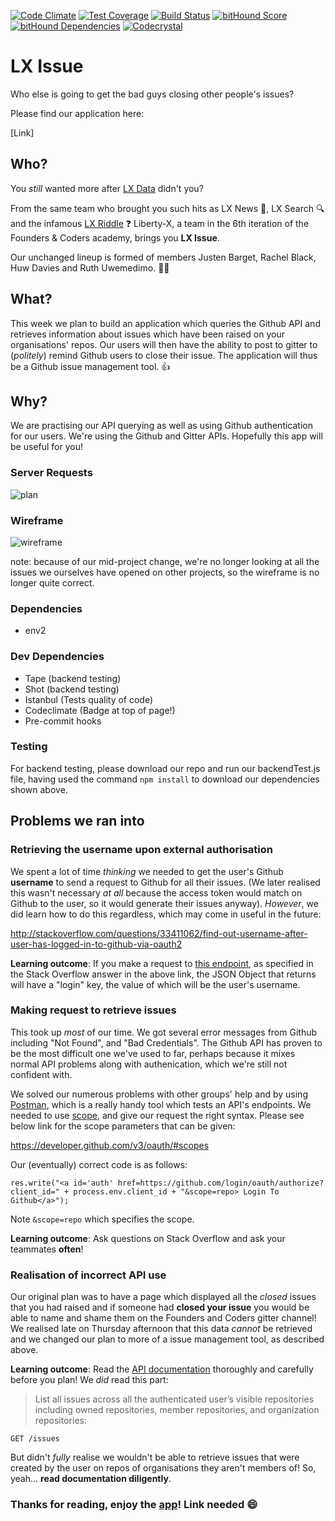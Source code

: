 [![Code Climate](https://codeclimate.com/github/liberty-x/lxissue/badges/gpa.svg)](https://codeclimate.com/github/liberty-x/lxissue)
[![Test Coverage](https://codeclimate.com/github/liberty-x/lxissue/badges/coverage.svg)](https://codeclimate.com/github/liberty-x/lxissue/coverage)
[![Build Status](https://travis-ci.org/liberty-x/lxissue.svg)](https://travis-ci.org/liberty-x/lxissue) [![bitHound Score](https://www.bithound.io/github/liberty-x/lxissue/badges/score.svg)](https://www.bithound.io/github/liberty-x/lxissue) [![bitHound Dependencies](https://www.bithound.io/github/liberty-x/lxissue/badges/dependencies.svg)](https://www.bithound.io/github/liberty-x/lxissue/master/dependencies/npm) [![Codecrystal](https://img.shields.io/badge/code-crystal-5CB3FF.svg)](http://codecrystal.herokuapp.com/crystalise/liberty-x/lxissue/master)

# LX Issue

Who else is going to get the bad guys closing other people's issues?

Please find our application here:

[Link]

## Who?

You *still* wanted more after [LX Data](http://lxdata.herokuapp.com/) didn't you?

From the same team who brought you such hits as LX News :newspaper:, LX Search :mag: and the infamous  [LX Riddle](http://agile-beyond-9343.herokuapp.com/) :question: Liberty-X, a team in the 6th iteration of the Founders & Coders academy, brings you **LX Issue**.

Our unchanged lineup is formed of members Justen Barget, Rachel Black, Huw Davies and Ruth Uwemedimo. :two_women_holding_hands::two_men_holding_hands:

## What?

This week we plan to build an application which queries the Github API and retrieves information about issues which have been raised on your organisations' repos. Our users will then have the ability to post to gitter to (*politely*) remind Github users to close their issue. The application will thus be a Github issue management tool. :+1:

## Why?

We are practising our API querying as well as using Github authentication for our users. We're using the Github and Gitter APIs. Hopefully this app will be useful for you!

### Server Requests

![plan](https://files.gitter.im/RachelBLondon/libert-x/NlWj/plan.jpg)

### Wireframe

![wireframe](https://files.gitter.im/RachelBLondon/libert-x/4MgX/wireframe.jpg)

note: because of our mid-project change, we're no longer looking at all the issues we ourselves have opened on other projects, so the wireframe is no longer quite correct.

### Dependencies

* env2

### Dev Dependencies

* Tape (backend testing)
* Shot (backend testing)
* Istanbul (Tests quality of code)
* Codeclimate (Badge at top of page!)
* Pre-commit hooks

### Testing

For backend testing, please download our repo and run our backendTest.js file, having used the command ``npm install`` to download our dependencies shown above.

## Problems we ran into

### Retrieving the username upon external authorisation

We spent a lot of time *thinking* we needed to get the user's Github **username** to send a request to Github for all their issues. (We later realised this wasn't necessary *at all* because the access token would match on Github to the user, so it would generate their issues anyway). *However*, we did learn how to do this regardless, which may come in useful in the future:

http://stackoverflow.com/questions/33411062/find-out-username-after-user-has-logged-in-to-github-via-oauth2

**Learning outcome**: If you make a request to [this endpoint](https://developer.github.com/v3/users/#get-a-single-user), as specified in the Stack Overflow answer in the above link, the JSON Object that returns will have a "login" key, the value of which will be the user's username.

### Making request to retrieve issues

This took up *most* of our time. We got several error messages from Github including "Not Found", and "Bad Credentials". The Github API has proven to be the most difficult one we've used to far, perhaps because it mixes normal API problems along with authenication, which we're still not confident with.

We solved our numerous problems with other groups' help and by using [Postman](https://www.getpostman.com/), which is a really handy tool which tests an API's endpoints. We needed to use [scope](http://stackoverflow.com/questions/33390666/making-a-post-request-to-github-api-for-creating-issue-is-not-working), and give our request the right syntax. Please see below link for the scope parameters that can be given:

https://developer.github.com/v3/oauth/#scopes

Our (eventually) correct code is as follows:

```
res.write("<a id='auth' href=https://github.com/login/oauth/authorize?client_id=" + process.env.client_id + "&scope=repo> Login To Github</a>");
```

Note ```&scope=repo``` which specifies the scope.

**Learning outcome**: Ask questions on Stack Overflow and ask your teammates **often**!

### Realisation of incorrect API use

Our original plan was to have a page which displayed all the *closed* issues that you had raised and if someone had **closed your issue** you would be able to name and shame them on the Founders and Coders gitter channel! We realised late on Thursday afternoon that this data *cannot* be retrieved and we changed our plan to more of a issue management tool, as described above.

**Learning outcome**: Read the [API documentation](https://developer.github.com/v3/issues/) thoroughly and carefully before you plan! We *did* read this part:

> List all issues across all the authenticated user’s visible repositories including owned repositories, member repositories, and organization repositories:

```
GET /issues
```

But didn't *fully* realise we wouldn't be able to retrieve issues that were created by the user on repos of organisations they aren't members of! So, yeah... **read documentation diligently**.

### Thanks for reading, enjoy the [app]()! Link needed :smile:
